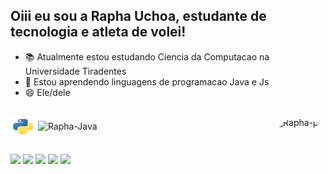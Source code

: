 ## Oiii eu sou a Rapha Uchoa, estudante de tecnologia e atleta de volei!

- 📚 Atualmente estou estudando Ciencia da Computacao na Universidade Tiradentes
- 🌱 Estou aprendendo linguagens de programacao Java e Js
- 😄 Ele/dele

<div style="display: inline_block"><br>
  <img align="center" alt="Rapha-Python" height="30" width="40" src="https://raw.githubusercontent.com/devicons/devicon/master/icons/python/python-original.svg">
  <img align="center" alt="Rapha-Java" height="30" width="40" src="https://cdn.jsdelivr.net/gh/devicons/devicon/icons/java/java-original-wordmark.svg" />
 <img align="right" alt="Rapha-pic" height="150" style="border-radius:50px;" src="https://media.tenor.com/yFKbJFsOvs4AAAAC/luffy-smile-luffy-giggle.gif">
</div>

   ##
 
<div> 
  <a href="https://www.youtube.com/channel/UCA5l98LDMMp33dXCrbrvTNA" target="_blank"><img src="https://img.shields.io/badge/YouTube-FF0000?style=for-the-badge&logo=youtube&logoColor=white" target="_blank"></a>
  <a href="https://www.instagram.com/rapha.uchoa6/" target="_blank"><img src="https://img.shields.io/badge/-Instagram-%23E4405F?style=for-the-badge&logo=instagram&logoColor=white" target="_blank"></a>
 	<a href="https://www.twitch.tv/monkeydrafah" target="_blank"><img src="https://img.shields.io/badge/Twitch-9146FF?style=for-the-badge&logo=twitch&logoColor=white" target="_blank"></a> 
  <a href = "mailto:raphaeluchoas89@gmail.com"><img src="https://img.shields.io/badge/-Gmail-%23333?style=for-the-badge&logo=gmail&logoColor=white" target="_blank"></a>
  <a href="https://www.linkedin.com/in/raphael-uchoa-a1006b26b" target="_blank"><img src="https://img.shields.io/badge/-LinkedIn-%230077B5?style=for-the-badge&logo=linkedin&logoColor=white" target="_blank"></a> 
</div>
          
